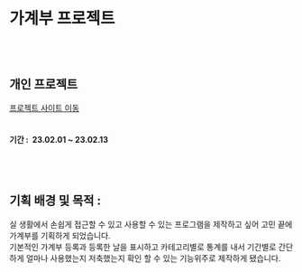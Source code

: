 # 가계부 프로젝트<br />
<br /><br />
## 개인 프로젝트<br />
[프로젝트 사이트 이동](http://43.201.97.168/)
<br /><br />
#### 기간 :&nbsp; 23.02.01 ~ 23.02.13
<br /><br />

## 기획 배경 및 목적 :<br />
실 생활에서 손쉽게 접근할 수 있고 사용할 수 있는 프로그램을 제작하고 싶어 고민 끝에 가계부를 기획하게 되었습니다.<br />
기본적인 가계부 등록과 등록한 날을 표시하고 카테고리별로 통계를 내서 기간별로 간단하게 얼마나 사용했는지 저축했는지 확인 할 수 있는 기능위주로 제작하게 됐습니다.

